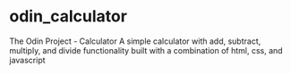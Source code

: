 # odin_calculator
The Odin Project - Calculator
A simple calculator with add, subtract, multiply, and divide functionality built with a combination of html, css, and javascript
